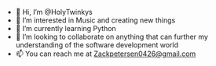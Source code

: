 - 👋 Hi, I’m @HolyTwinkys
- 👀 I’m interested in Music and creating new things
- 🌱 I’m currently learning Python
- 💞️ I’m looking to collaborate on anything that can further my understanding of the software development world
- 📫 You can reach me at Zackpetersen0426@gmail.com 

<!---
HolyTwinkys/HolyTwinkys is a ✨ special ✨ repository because its `README.md` (this file) appears on your GitHub profile.
You can click the Preview link to take a look at your changes.
--->
